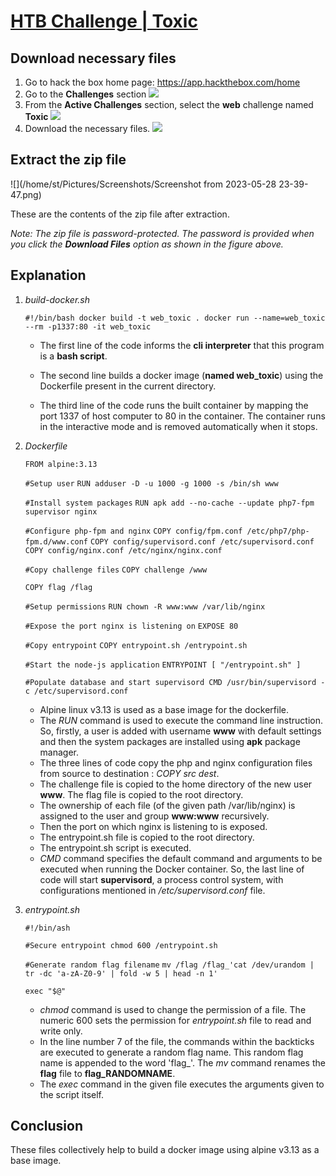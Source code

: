 # **<u>HTB Challenge | Toxic</u>** 

## Download necessary files 

1. Go to hack the box home page: https://app.hackthebox.com/home
2. Go to the **Challenges** section ![](/home/st/Documents/gajabaar/htb_home.jpg)
3. From the **Active Challenges** section, select the **web** challenge named **Toxic** ![](/home/st/Documents/gajabaar/toxic.jpg)
4. Download the necessary files. ![](/home/st/Documents/gajabaar/image.jpg)

## Extract the zip file

![](/home/st/Pictures/Screenshots/Screenshot from 2023-05-28 23-39-47.png)

These are the contents of the zip file after extraction. 

*Note: The zip file is password-protected. The password is provided when you click the **Download Files** option as shown in the figure above.*

## Explanation 

1. *build-docker.sh*

   `#!/bin/bash
   docker build -t web_toxic .
   docker run --name=web_toxic --rm -p1337:80 -it web_toxic`

   - The first line of the code informs the **cli interpreter** that this program is a **bash script**.

   - The second line builds a docker image (**named web_toxic**) using the Dockerfile present in the current directory.
   - The third line of the code runs the built container by mapping the port 1337 of host computer to 80 in the container. The container runs in the interactive mode and is removed automatically when it stops. 

2. *Dockerfile*

   `FROM alpine:3.13`

   `#Setup user`
   `RUN adduser -D -u 1000 -g 1000 -s /bin/sh www`

   `#Install system packages`
   `RUN apk add --no-cache --update php7-fpm supervisor nginx`

   `#Configure php-fpm and nginx`
   `COPY config/fpm.conf /etc/php7/php-fpm.d/www.conf`
   `COPY config/supervisord.conf /etc/supervisord.conf`
   `COPY config/nginx.conf /etc/nginx/nginx.conf`

   `#Copy challenge files`
   `COPY challenge /www`

   `COPY flag /flag`

   `#Setup permissions`
   `RUN chown -R www:www /var/lib/nginx`

   `#Expose the port nginx is listening on`
   `EXPOSE 80`

   `#Copy entrypoint`
   `COPY entrypoint.sh /entrypoint.sh`

   `#Start the node-js application`
   `ENTRYPOINT [ "/entrypoint.sh" ]`

   `#Populate database and start supervisord
   CMD /usr/bin/supervisord -c /etc/supervisord.conf`

   

   - Alpine linux v3.13 is used as a base image for the dockerfile. 
   - The *RUN* command is used to execute the command line instruction. So, firstly, a user is added with username **www** with default settings and then the system packages are installed using **apk** package manager.
   - The three lines of code copy the php and nginx configuration files from source to destination : *COPY src dest*.
   - The challenge file is copied to the home directory of the new user **www**. The flag file is copied to the root directory.
   - The ownership of each file (of the given path /var/lib/nginx) is assigned to the user and group **www:www** recursively.
   - Then the port on which nginx is listening to is exposed. 
   - The entrypoint.sh file is copied to the root directory. 
   - The entrypoint.sh script is executed. 
   - *CMD* command specifies the default command and arguments to be executed when running the Docker container. So, the last line of code will start **supervisord**, a process control system, with configurations mentioned in */etc/supervisord.conf* file.

3. *entrypoint.sh*

   `#!/bin/ash`

   `#Secure entrypoint
   chmod 600 /entrypoint.sh`

   `#Generate random flag filename`
   `mv /flag /flag_'cat /dev/urandom | tr -dc 'a-zA-Z0-9' | fold -w 5 | head -n 1'`

   `exec "$@"`

   - *chmod* command is used to change the permission of a file. The numeric 600 sets the permission for *entrypoint.sh* file to read and write only. 
   - In the line number 7 of the file, the commands within the backticks are executed to generate a random flag name. This random flag name is appended to the word 'flag_'. The *mv* command renames the **flag** file to **flag_RANDOMNAME**. 
   - The *exec* command in the given file executes the arguments given to the script itself. 

 ## Conclusion 

These files collectively help to build a docker image using alpine v3.13 as a base image. 